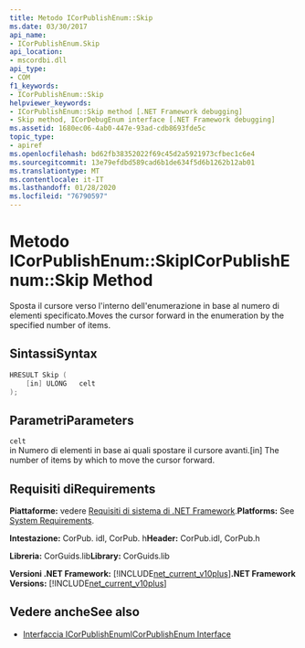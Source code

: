 ```yaml
---
title: Metodo ICorPublishEnum::Skip
ms.date: 03/30/2017
api_name:
- ICorPublishEnum.Skip
api_location:
- mscordbi.dll
api_type:
- COM
f1_keywords:
- ICorPublishEnum::Skip
helpviewer_keywords:
- ICorPublishEnum::Skip method [.NET Framework debugging]
- Skip method, ICorDebugEnum interface [.NET Framework debugging]
ms.assetid: 1680ec06-4ab0-447e-93ad-cdb8693fde5c
topic_type:
- apiref
ms.openlocfilehash: bd62fb38352022f69c45d2a5921973cfbec1c6e4
ms.sourcegitcommit: 13e79efdbd589cad6b1de634f5d6b1262b12ab01
ms.translationtype: MT
ms.contentlocale: it-IT
ms.lasthandoff: 01/28/2020
ms.locfileid: "76790597"
---
```

# <a name="icorpublishenumskip-method"></a><span data-ttu-id="db04a-102">Metodo ICorPublishEnum::Skip</span><span class="sxs-lookup"><span data-stu-id="db04a-102">ICorPublishEnum::Skip Method</span></span>
<span data-ttu-id="db04a-103">Sposta il cursore verso l'interno dell'enumerazione in base al numero di elementi specificato.</span><span class="sxs-lookup"><span data-stu-id="db04a-103">Moves the cursor forward in the enumeration by the specified number of items.</span></span>  
  
## <a name="syntax"></a><span data-ttu-id="db04a-104">Sintassi</span><span class="sxs-lookup"><span data-stu-id="db04a-104">Syntax</span></span>  
  
```cpp  
HRESULT Skip (  
    [in] ULONG   celt  
);  
```  
  
## <a name="parameters"></a><span data-ttu-id="db04a-105">Parametri</span><span class="sxs-lookup"><span data-stu-id="db04a-105">Parameters</span></span>  
 `celt`  
 <span data-ttu-id="db04a-106">in Numero di elementi in base ai quali spostare il cursore avanti.</span><span class="sxs-lookup"><span data-stu-id="db04a-106">[in] The number of items by which to move the cursor forward.</span></span>  
  
## <a name="requirements"></a><span data-ttu-id="db04a-107">Requisiti di</span><span class="sxs-lookup"><span data-stu-id="db04a-107">Requirements</span></span>  
 <span data-ttu-id="db04a-108">**Piattaforme:** vedere [Requisiti di sistema di .NET Framework](../../../../docs/framework/get-started/system-requirements.md).</span><span class="sxs-lookup"><span data-stu-id="db04a-108">**Platforms:** See [System Requirements](../../../../docs/framework/get-started/system-requirements.md).</span></span>  
  
 <span data-ttu-id="db04a-109">**Intestazione:** CorPub. idl, CorPub. h</span><span class="sxs-lookup"><span data-stu-id="db04a-109">**Header:** CorPub.idl, CorPub.h</span></span>  
  
 <span data-ttu-id="db04a-110">**Libreria:** CorGuids.lib</span><span class="sxs-lookup"><span data-stu-id="db04a-110">**Library:** CorGuids.lib</span></span>  
  
 <span data-ttu-id="db04a-111">**Versioni .NET Framework:** [!INCLUDE[net_current_v10plus](../../../../includes/net-current-v10plus-md.md)]</span><span class="sxs-lookup"><span data-stu-id="db04a-111">**.NET Framework Versions:** [!INCLUDE[net_current_v10plus](../../../../includes/net-current-v10plus-md.md)]</span></span>  
  
## <a name="see-also"></a><span data-ttu-id="db04a-112">Vedere anche</span><span class="sxs-lookup"><span data-stu-id="db04a-112">See also</span></span>

- [<span data-ttu-id="db04a-113">Interfaccia ICorPublishEnum</span><span class="sxs-lookup"><span data-stu-id="db04a-113">ICorPublishEnum Interface</span></span>](icorpublishenum-interface.md)
